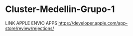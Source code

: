 Cluster-Medellin-Grupo-1
========================

LINK APPLE ENVIO APPS
https://developer.apple.com/app-store/review/rejections/
